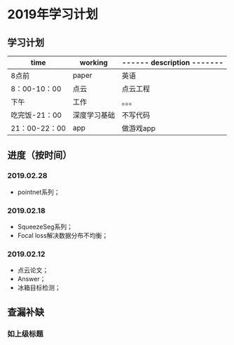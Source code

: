 # 2019年学习计划

## 学习计划

|time|working|------ description -------|
|--|--|--|
|8点前|paper| 英语 |
|8：00-10：00|点云|点云工程|
|下午|工作|。。。|
|吃完饭-21：00|深度学习基础|不写代码|
|21：00-22：00|app| 做游戏app |


## 进度（按时间）


### 2019.02.28

- pointnet系列；


### 2019.02.18

- SqueezeSeg系列；
- Focal loss解决数据分布不均衡；


### 2019.02.12

- 点云论文；
- Answer；
- 冰箱目标检测；

## 查漏补缺

### 如上级标题